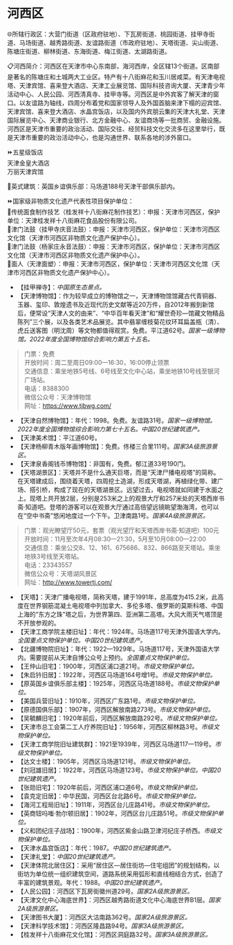 # 河西区  
🌐所辖行政区：大营门街道（区政府驻地）、下瓦房街道、桃园街道、挂甲寺街道、马场街道、越秀路街道、友谊路街道（市政府驻地）、天塔街道、尖山街道、陈塘庄街道、柳林街道、东海街道、梅江街道、太湖路街道。  

📋河西简介：河西区在天津市中心东南部，海河西岸，全区辖13个街道。区南部是著名的陈塘庄和土城两大工业区。特产有十八街麻花和玉川居咸菜。有天津电视塔、天津宾馆、喜来登大酒店、天津工业展览馆、国际科技咨询大厦、天津青少年活动中心、人民公园、河西清真寺、挂甲寺等。河西区是中外宾客了解天津的窗口。以友谊路为轴线，四周分布着党和国家领导人及外国首脑来津下榻的迎宾馆、天津宾馆、喜来登大酒店、水晶宫饭店，以及国内外宾朋云集的天津大礼堂、天津国际展览中心、天津商业银行、北方金融中心、友谊商场等一批商贸、金融设施。河西区是天津市重要的政治活动、国际交往、经贸科技文化交流多在这里举行，既是天津市重要的政治活动中心，也是沟通世界、联系各地的涉外窗口。  

⏩五星级饭店  
天津金皇大酒店  
万丽天津宾馆  

🧭英式建筑：英国乡谊俱乐部：马场道188号天津干部俱乐部内。  

⏩国家级非物质文化遗产代表性项目保护单位：  
🔸传统面食制作技艺（桂发祥十八街麻花制作技艺）：申报：天津市河西区，保护单位：天津桂发祥十八街麻花食品股份有限公司。  
🔸津门法鼓（挂甲寺庆音法鼓）：申报：天津市河西区，保护单位：天津市河西区文化馆（天津市河西区非物质文化遗产保护中心）。  
🔸津门法鼓（杨家庄永音法鼓）：申报：天津市河西区，保护单位：天津市河西区文化馆（天津市河西区非物质文化遗产保护中心）。  
🔸面人（天津面塑）：申报：天津市河西区，保护单位：天津市河西区文化馆（天津市河西区非物质文化遗产保护中心）。  

* 【挂甲禅寺】：*中国原生态景点。*  
* 【天津博物馆】：作为较早成立的博物馆之一，天津博物馆馆藏古代青铜器、玉器、玺印、敦煌遗书及近现代历史文献等近20万件，自2012年搬到新馆后，便常设“天津人文的由来”、“中华百年看天津”和“耀世奇珍—馆藏文物精品陈列”三个展，以及各类艺术品展览。其中翡翠缠枝菊花纹环耳扁盖瓶（清）、虎丘送客图（明沈周）等文物都值得观赏。免费。平江道62号。*国家一级博物馆。2022年度全国博物馆综合影响力第五十五名。*  
> 门票：免费  
> 开放时间：周二至周日09:00—16:30，16:00停止领票  
> 交通信息：乘坐地铁5号线、6号线至文化中心站，乘坐地铁10号线至银河广场站。  
> 电话：8388300  
> 微信公众号：天津博物馆  
> 网址：<a href="https://www.tjbwg.com" target="_blank">https://www.tjbwg.com/</a>  
* 【天津自然博物馆】：年代：1998。免费。友谊路31号。*国家一级博物馆。2022年度全国博物馆综合影响力第七十五名。中国20世纪建筑遗产。*  
* 【天津美术馆】：平江道60号。  
* 【天津杨柳青木版年画博物馆】：免费。佟楼三合里111号。*国家3A级旅游景区。*  
* 【天津泉香阁钱币博物馆】：非国有，免费。郁江道33号190门。  
* 【天塔湖景区】：天塔并不是什么通天巨塔，而是“天津尸播电视塔”的简称。在天塔建成后，围绕着天塔，四周挖土造湖，形成天塔湖，再植绿化带、建广场、搭引桥，构成了现在的天塔湖景区。远望过去，电视塔就如同建于水面之上。现塔上共开放2层，分别是253米之上的观景大厅和257米处的天塔西岸书斋·知道吧。登塔的游客可以在观景大厅通过高倍望远镜眺望渤海湾，也可以在“空中书斋”悠闲地度过一个下午。卫津南路1号。*国家4A级旅游景区。*  
> 门票：观光瞭望厅50元，套票（观光望厅和天塔西岸书斋·知道吧）100元  
> 开放时间：11月至次年4月08:30—21:30，5月至10月08:00—22:00  
> 交通信息：乘坐公交8、12、161、675686、832、866路至天塔站。乘坐地铁3号线至天塔站。  
> 电话：23343557  
> 微信公众号：天塔湖风景区  
> 网址：<a href="https://www.towertj.com" target="_blank">http://www.towertj.com/</a>  
* 【天塔】：天津广播电视塔，简称天塔，建于1991年，总高度为415.2米，此高度在世界钢筋混凝土电视塔中列加拿大、多伦多塔、俄罗斯的莫斯科塔、中国上海的“东方之珠”塔之后，为世界第四、亚洲第二高塔。大风大雨天气塔顶是不开放参观的。  
* 【天津工商学院主楼旧址】：年代：1924年。马场道117号天津外国语大学内。*全国重点文物保护单位。中国20世纪建筑遗产。*  
* 【北疆博物院旧址】：年代：1922—1929年。马场道117号，天津外国语大学内。需要提前从天津自博公众号上预约。*全国重点文物保护单位。*  
* 【王仲山旧宅】：1900年，河西区浦口道21号。*市级文物保护单位。*  
* 【朱启钤旧居】：1922年，河西区马场道164号增1号。*市级文物保护单位。*  
* 【原英国乡谊俱乐部主楼】：1925年，河西区马场道188号。*市级文物保护单位。*  
* 【美国兵营旧址】：1910年，河西区广东路1号。*市级文物保护单位。*  
* 【原德国俱乐部】：1907年，河西区解放南路273号。*市级文物保护单位。*  
* 【吴毓麟旧宅】：1920年前后，河西区解放南路292号。*市级文物保护单位。*  
* 【天津市总工会第二工人疗养院旧址】：1956年，河西区柳林路3号。*市级文物保护单位。*  
* 【天津工商学院旧址建筑群】：1921至1939年，河西区马场道117—119号。*市级文物保护单位。*  
* 【达文士楼】：1905年，河西区马场道121号。*市级文物保护单位。*  
* 【刘冠雄旧居】：1922年，河西区马场道123号。*市级文物保护单位。中国20世纪建筑遗产。*  
* 【张勋旧宅】：1920年前后，河西区浦口道6号。*市级文物保护单位。*  
* 【袁克定旧居】：中华民国，河西区台北路6号。*市级文物保护单位。*  
* 【海河工程局旧址】：1911年，河西区台儿庄路41号。*市级文物保护单位。*  
* 【英商钮吗嗤·勃尔顿旧居】：1902年，河西区台儿庄路51号。*市级文物保护单位。*  
* 【义和团纪庄子战场】：1900年，河西区紫金山路卫津河纪庄子桥西。*市级文物保护单位。*  
* 【天津水晶宫饭店】：年代：1987。*中国20世纪建筑遗产。*  
* 【天津礼堂】：*中国20世纪建筑遗产。*  
* 【天津体院北居住区】：采用“居住区—居住街坊—住宅组团”的规划结构，以街坊为单位统一组织建筑空间，道路系统采用弧形和直线相结合方式，创造了丰富的建筑景观。年代：1988。*中国20世纪建筑遗产。*  
* 【人民公园】：河西区下瓦房街徽州道29号。*国家2A级旅游景区。*  
* 【天津文化中心海底世界】：河西区越秀路街道文化中心海底世界B1层。*国家2A级旅游景区。*  
* 【天津图书大厦】：河西区大沽南路362号。*国家2A级旅游景区。*  
* 【天津科学技术馆】：河西区隆昌路94号。*国家3A级旅游景区。*  
* 【桂发祥十八街麻花文化馆】：河西区洞庭路32号。*国家3A级旅游景区。*  
